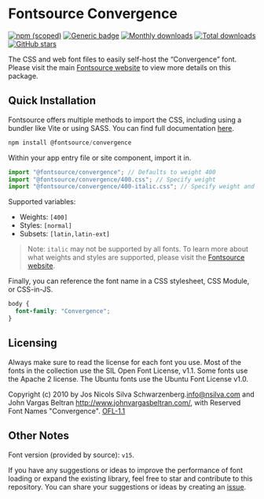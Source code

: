 # Fontsource Convergence

[![npm (scoped)](https://img.shields.io/npm/v/@fontsource/convergence?color=brightgreen)](https://www.npmjs.com/package/@fontsource/convergence) [![Generic badge](https://img.shields.io/badge/fontsource-passing-brightgreen)](https://github.com/fontsource/fontsource) [![Monthly downloads](https://badgen.net/npm/dm/@fontsource/convergence)](https://github.com/fontsource/fontsource) [![Total downloads](https://badgen.net/npm/dt/@fontsource/convergence)](https://github.com/fontsource/fontsource) [![GitHub stars](https://img.shields.io/github/stars/fontsource/fontsource.svg?style=social&label=Star)](https://github.com/fontsource/fontsource/stargazers)

The CSS and web font files to easily self-host the “Convergence” font. Please visit the main [Fontsource website](https://fontsource.org/fonts/convergence) to view more details on this package.

## Quick Installation

Fontsource offers multiple methods to import the CSS, including using a bundler like Vite or using SASS. You can find full documentation [here](https://fontsource.org/docs/getting-started/introduction).

```javascript
npm install @fontsource/convergence
```

Within your app entry file or site component, import it in.

```javascript
import "@fontsource/convergence"; // Defaults to weight 400
import "@fontsource/convergence/400.css"; // Specify weight
import "@fontsource/convergence/400-italic.css"; // Specify weight and style
```

Supported variables:
- Weights: `[400]`
- Styles: `[normal]`
- Subsets: `[latin,latin-ext]`

> Note: `italic` may not be supported by all fonts. To learn more about what weights and styles are supported, please visit the [Fontsource website](https://fontsource.org/fonts/convergence).

Finally, you can reference the font name in a CSS stylesheet, CSS Module, or CSS-in-JS.

```css
body {
  font-family: "Convergence";
}
```

## Licensing
Always make sure to read the license for each font you use. Most of the fonts in the collection use the SIL Open Font License, v1.1. Some fonts use the Apache 2 license. The Ubuntu fonts use the Ubuntu Font License v1.0.

Copyright (c) 2010 by Jos Nicols Silva Schwarzenberg.<info@nsilva.com> and John Vargas Beltran <http://www.johnvargasbeltran.com/>, with Reserved Font Names "Convergence".
[OFL-1.1](http://scripts.sil.org/OFL)

## Other Notes
Font version (provided by source): `v15`.

If you have any suggestions or ideas to improve the performance of font loading or expand the existing library, feel free to star and contribute to this repository. You can share your suggestions or ideas by creating an [issue](https://github.com/fontsource/fontsource/issues).
